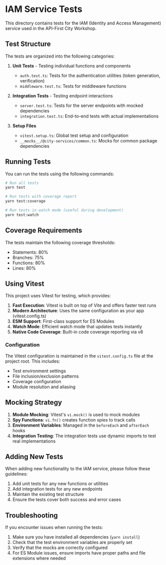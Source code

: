 # IAM Service Tests

This directory contains tests for the IAM (Identity and Access Management) service used in the API-First City Workshop.

## Test Structure

The tests are organized into the following categories:

1. **Unit Tests** - Testing individual functions and components

   - `auth.test.ts`: Tests for the authentication utilities (token generation, verification)
   - `middleware.test.ts`: Tests for middleware functions

2. **Integration Tests** - Testing endpoint interactions

   - `server.test.ts`: Tests for the server endpoints with mocked dependencies
   - `integration.test.ts`: End-to-end tests with actual implementations

3. **Setup Files**
   - `vitest.setup.ts`: Global test setup and configuration
   - `__mocks__/@city-services/common.ts`: Mocks for common package dependencies

## Running Tests

You can run the tests using the following commands:

```bash
# Run all tests
yarn test

# Run tests with coverage report
yarn test:coverage

# Run tests in watch mode (useful during development)
yarn test:watch
```

## Coverage Requirements

The tests maintain the following coverage thresholds:

- Statements: 80%
- Branches: 75%
- Functions: 80%
- Lines: 80%

## Using Vitest

This project uses Vitest for testing, which provides:

1. **Fast Execution**: Vitest is built on top of Vite and offers faster test runs
2. **Modern Architecture**: Uses the same configuration as your app (vitest.config.ts)
3. **ESM Support**: First-class support for ES Modules
4. **Watch Mode**: Efficient watch mode that updates tests instantly
5. **Native Code Coverage**: Built-in code coverage reporting via v8

### Configuration

The Vitest configuration is maintained in the `vitest.config.ts` file at the project root. This includes:

- Test environment settings
- File inclusion/exclusion patterns
- Coverage configuration
- Module resolution and aliasing

## Mocking Strategy

1. **Module Mocking**: Vitest's `vi.mock()` is used to mock modules
2. **Spy Functions**: `vi.fn()` creates function spies to track calls
3. **Environment Variables**: Managed in the `beforeEach` and `afterEach` hooks
4. **Integration Testing**: The integration tests use dynamic imports to test real implementations

## Adding New Tests

When adding new functionality to the IAM service, please follow these guidelines:

1. Add unit tests for any new functions or utilities
2. Add integration tests for any new endpoints
3. Maintain the existing test structure
4. Ensure the tests cover both success and error cases

## Troubleshooting

If you encounter issues when running the tests:

1. Make sure you have installed all dependencies (`yarn install`)
2. Check that the test environment variables are properly set
3. Verify that the mocks are correctly configured
4. For ES Module issues, ensure imports have proper paths and file extensions where needed
